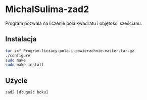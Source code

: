 # MichalSulima-zad2

Program pozwala na liczenie pola kwadratu i objętości sześcianu.

## Instalacja

```bash
tar zxf Program-liczacy-pola-i-powierzchnie-master.tar.gz
./configure
sudo make
sudo make install
```

## Użycie
```bash
zad2 [długość boku]
```
